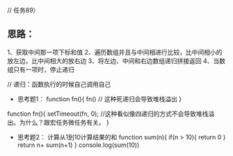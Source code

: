 // 任务89）

## 思路：
1、获取中间那一项下标和值
2、遍历数组并且与中间相进行比较，比中间相小的放左边，比中间相大的放右边
3、将左边、中间和右边数组递归拼接返回
4、当数组只有一项时，停止递归






// 递归：函数执行的时候自己调用自己

- 思考题1：
function fn(){
    fn()    // 这种死递归会导致堆栈溢出
}

function fn(){
    setTimeout(fn, 0);  //这种看似像四递归的方式不会导致堆栈溢出。为什么？跟宏任务微任务有关。
}


- 思考题2：
计算从1到10计算结果的和
function sum(n){
    if(n > 10){
        return 0
    }
    return n+ sum(n+1)
}
console.log(sum(10))



